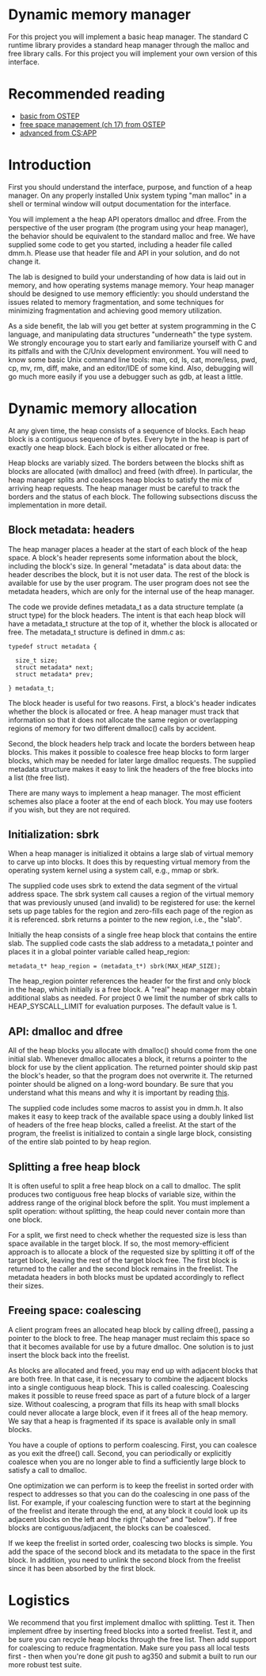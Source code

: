 # Dynamic memory manager

For this project you will implement a basic heap manager. The standard C runtime library provides a standard heap manager through the malloc and free library calls. For this project you will implement your own version of this interface.

# Recommended reading 

* [basic from OSTEP](http://pages.cs.wisc.edu/~remzi/OSTEP/vm-api.pdf)
* [free space management (ch 17) from OSTEP](http://pages.cs.wisc.edu/~remzi/OSTEP/vm-freespace.pdf)
* [advanced from CS:APP](https://www2.cs.duke.edu/courses/fall20/compsci310/internal/dynamicmem.pdf)


# Introduction

First you should understand the interface, purpose, and function of a heap manager. On any properly installed Unix system typing "man malloc" in a shell or terminal window will output documentation for the interface.

You will implement a the heap API operators dmalloc and dfree. From the perspective of the user program (the program using your heap manager), the behavior should be equivalent to the standard malloc and free. We have supplied some code to get you started, including a header file called dmm.h. Please use that header file and API in your solution, and do not change it.

The lab is designed to build your understanding of how data is laid out in memory, and how operating systems manage memory. Your heap manager should be designed to use memory efficiently: you should understand the issues related to memory fragmentation, and some techniques for minimizing fragmentation and achieving good memory utilization.

As a side benefit, the lab will you get better at system programming in the C language, and manipulating data structures "underneath" the type system. We strongly encourage you to start early and familiarize yourself with C and its pitfalls and with the C/Unix development environment. You will need to know some basic Unix command line tools: man, cd, ls, cat, more/less, pwd, cp, mv, rm, diff, make, and an editor/IDE of some kind. Also, debugging will go much more easily if you use a debugger such as gdb, at least a little.

# Dynamic memory allocation

At any given time, the heap consists of a sequence of blocks. Each heap block is a contiguous sequence of bytes. Every byte in the heap is part of exactly one heap block. Each block is either allocated or free.

Heap blocks are variably sized. The borders between the blocks shift as blocks are allocated (with dmalloc) and freed (with dfree). In particular, the heap manager splits and coalesces heap blocks to satisfy the mix of arriving heap requests. The heap manager must be careful to track the borders and the status of each block. The following subsections discuss the implementation in more detail.

## Block metadata: headers

The heap manager places a header at the start of each block of the heap space. A block's header represents some information about the block, including the block's size. In general "metadata" is data about data: the header describes the block, but it is not user data. The rest of the block is available for use by the user program. The user program does not see the metadata headers, which are only for the internal use of the heap manager.

The code we provide defines metadata_t as a data structure template (a struct type) for the block headers. The intent is that each heap block will have a metadata_t structure at the top of it, whether the block is allocated or free. The metadata_t structure is defined in dmm.c as:

    typedef struct metadata {
    
      size_t size;
      struct metadata* next;
      struct metadata* prev;
    
    } metadata_t;


The block header is useful for two reasons. First, a block's header indicates whether the block is allocated or free. A heap manager must track that information so that it does not allocate the same region or overlapping regions of memory for two different dmalloc() calls by accident.

Second, the block headers help track and locate the borders between heap blocks. This makes it possible to coalesce free heap blocks to form larger blocks, which may be needed for later large dmalloc requests. The supplied metadata structure makes it easy to link the headers of the free blocks into a list (the free list).

There are many ways to implement a heap manager. The most efficient schemes also place a footer at the end of each block. You may use footers if you wish, but they are not required.

## Initialization: sbrk

When a heap manager is initialized it obtains a large slab of virtual memory to carve up into blocks. It does this by requesting virtual memory from the operating system kernel using a system call, e.g., mmap or sbrk.

The supplied code uses sbrk to extend the data segment of the virtual address space. The sbrk system call causes a region of the virtual memory that was previously unused (and invalid) to be registered for use: the kernel sets up page tables for the region and zero-fills each page of the region as it is referenced. sbrk returns a pointer to the new region, i.e., the "slab".

Initially the heap consists of a single free heap block that contains the entire slab. The supplied code casts the slab address to a metadata_t pointer and places it in a global pointer variable called heap_region:

    metadata_t* heap_region = (metadata_t*) sbrk(MAX_HEAP_SIZE);


The heap_region pointer references the header for the first and only block in the heap, which initially is a free block. A "real" heap manager may obtain additional slabs as needed. For project 0 we limit the number of sbrk calls to HEAP_SYSCALL_LIMIT for evaluation purposes. The default value is 1.

## API: dmalloc and dfree

All of the heap blocks you allocate with dmalloc() should come from the one initial slab. Whenever dmalloc allocates a block, it returns a pointer to the block for use by the client application. The returned pointer should skip past the block's header, so that the program does not overwrite it. The returned pointer should be aligned on a long-word boundary. Be sure that you understand what this means and why it is important by reading [this](https://www2.cs.duke.edu/courses/fall20/compsci310/internal/dynamicmem.pdf).

The supplied code includes some macros to assist you in dmm.h. It also makes it easy to keep track of the available space using a doubly linked list of headers of the free heap blocks, called a freelist. At the start of the program, the freelist is initialized to contain a single large block, consisting of the entire slab pointed to by heap region.

## Splitting a free heap block

It is often useful to split a free heap block on a call to dmalloc. The split produces two contiguous free heap blocks of variable size, within the address range of the original block before the split. You must implement a split operation: without splitting, the heap could never contain more than one block.

For a split, we first need to check whether the requested size is less than space available in the target block. If so, the most memory-efficient approach is to allocate a block of the requested size by splitting it off of the target block, leaving the rest of the target block free. The first block is returned to the caller and the second block remains in the freelist. The metadata headers in both blocks must be updated accordingly to reflect their sizes.

## Freeing space: coalescing

A client program frees an allocated heap block by calling dfree(), passing a pointer to the block to free. The heap manager must reclaim this space so that it becomes available for use by a future dmalloc. One solution is to just insert the block back into the freelist.

As blocks are allocated and freed, you may end up with adjacent blocks that are both free. In that case, it is necessary to combine the adjacent blocks into a single contiguous heap block. This is called coalescing. Coalescing makes it possible to reuse freed space as part of a future block of a larger size. Without coalescing, a program that fills its heap with small blocks could never allocate a large block, even if it frees all of the heap memory. We say that a heap is fragmented if its space is available only in small blocks.

You have a couple of options to perform coalescing. First, you can coalesce as you exit the dfree() call. Second, you can periodically or explicitly coalesce when you are no longer able to find a sufficiently large block to satisfy a call to dmalloc.

One optimization we can perform is to keep the freelist in sorted order with respect to addresses so that you can do the coalescing in one pass of the list. For example, if your coalescing function were to start at the beginning of the freelist and iterate through the end, at any block it could look up its adjacent blocks on the left and the right ("above" and "below"). If free blocks are contiguous/adjacent, the blocks can be coalesced.

If we keep the freelist in sorted order, coalescing two blocks is simple. You add the space of the second block and its metadata to the space in the first block. In addition, you need to unlink the second block from the freelist since it has been absorbed by the first block.

# Logistics

We recommend that you first implement dmalloc with splitting. Test it. Then implement dfree by inserting freed blocks into a sorted freelist. Test it, and be sure you can recycle heap blocks through the free list. Then add support for coalescing to reduce fragmentation. Make sure you pass all local tests first - then when you're done git push to ag350 and submit a built to run our more robust test suite.

